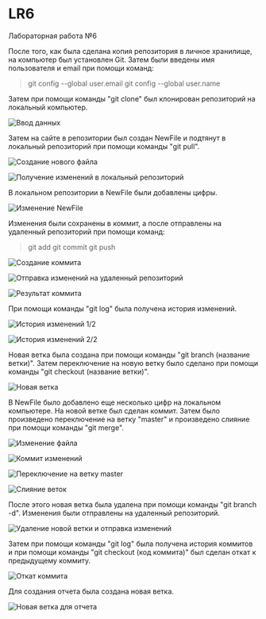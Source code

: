 # LR6
Лабораторная работа №6

После того, как была сделана копия репозитория в личное хранилище, на компьютер был установлен Git.
Затем были введены имя пользователя и email при помощи команд:
>git config --global user.email
>git config --global user.name

Затем при помощи команды "git clone" был клонирован репозиторий на локальный компьютер.

![Ввод данных](/images/2.jpg)

Затем на сайте в репозитории был создан NewFile и подтянут в локальный репозиторий при помощи команды "git pull".

![Создание нового файла](/images/3.jpg)

![Получение изменений в локальный репозиторий](/images/5.jpg)

В локальном репозитории в NewFile были добавлены цифры.

![Изменение NewFile](/images/9.jpg)

Изменения были сохранены в коммит, а после отправлены на удаленный репозиторий при помощи команд:
> git add
> git commit
> git push

![Создание коммита](/images/10.jpg)

![Отправка изменений на удаленный репозиторий](/images/11.jpg)

![Результат коммита](/images/14.jpg)

При помощи команды "git log" была получена история изменений. 

![История изменений 1/2](/images/12.jpg)

![История изменений 2/2](/images/13.jpg)

Новая ветка была создана при помощи команды "git branch (название ветки)". Затем переключение на новую ветку было сделано при помощи команды "git checkout (название ветки)".

![Новая ветка](/images/15.jpg)

В NewFile было добавлено еще несколько цифр на локальном компьютере. На новой ветке был сделан коммит. Затем было произведено переключение на ветку "master" и произведено слияние при помощи команды "git merge".

![Изменение файла](/images/16.jpg)

![Коммит изменений](/images/17.jpg)

![Переключение на ветку master](/images/18.jpg)

![Слияние веток](/images/19.jpg)

После этого новая ветка была удалена при помощи команды "git branch -d". Изменения были отправлены на удаленный репозиторий.

![Удаление новой ветки и отправка изменений](/images/20.jpg)

Затем при помощи команды "git log" была получена история коммитов и при помощи команды "git checkout (код коммита)" был сделан откат к предыдущему коммиту.

![Откат коммита](/images/21.jpg)

Для создания отчета была создана новая ветка.

![Новая ветка для отчета](/images/22.jpg)

